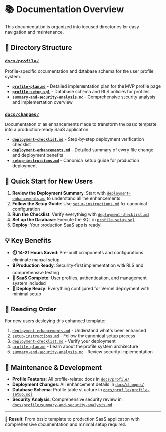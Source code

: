 # 📚 Documentation Overview

This documentation is organized into focused directories for easy navigation and maintenance.

## 📁 Directory Structure

### [`docs/profile/`](./profile/)
Profile-specific documentation and database schema for the user profile system.

- **[`profile-plan.md`](./profile/profile-plan.md)** - Detailed implementation plan for the MVP profile page
- **[`profile-setup.sql`](./profile/profile-setup.sql)** - Database schema and RLS policies for profiles
- **[`summary-and-security-analysis.md`](./profile/summary-and-security-analysis.md)** - Comprehensive security analysis and implementation overview

### [`docs/changes/`](./changes/)
Documentation of all enhancements made to transform the basic template into a production-ready SaaS application.

- **[`deployment-checklist.md`](./changes/deployment-checklist.md)** - Step-by-step deployment verification checklist
- **[`deployment-enhancements.md`](./changes/deployment-enhancements.md)** - Detailed summary of every file change and deployment benefits
- **[`setup-instructions.md`](./changes/setup-instructions.md)** - Canonical setup guide for production deployment

## 🚀 Quick Start for New Users

1. **Review the Deployment Summary**: Start with [`deployment-enhancements.md`](./changes/deployment-enhancements.md) to understand all the enhancements
2. **Follow the Setup Guide**: Use [`setup-instructions.md`](./changes/setup-instructions.md) for canonical configuration
3. **Run the Checklist**: Verify everything with [`deployment-checklist.md`](./changes/deployment-checklist.md)
4. **Set up the Database**: Execute the SQL in [`profile-setup.sql`](./profile/profile-setup.sql)
5. **Deploy**: Your production SaaS app is ready!

## 💡 Key Benefits

- **⏱️ 14-21 Hours Saved**: Pre-built components and configurations eliminate manual setup
- **🔒 Production Ready**: Security-first implementation with RLS and comprehensive testing
- **📱 SaaS Complete**: User profiles, authentication, and management system included
- **🚀 Deploy Ready**: Everything configured for Vercel deployment with minimal setup

## 📖 Reading Order

For new users deploying this enhanced template:

1. [`deployment-enhancements.md`](./changes/deployment-enhancements.md) - Understand what's been enhanced
2. [`setup-instructions.md`](./changes/setup-instructions.md) - Follow the canonical setup process
3. [`deployment-checklist.md`](./changes/deployment-checklist.md) - Verify your deployment
4. [`profile-plan.md`](./profile/profile-plan.md) - Learn about the profile system architecture
5. [`summary-and-security-analysis.md`](./profile/summary-and-security-analysis.md) - Review security implementation

## 🔧 Maintenance & Development

- **Profile Features**: All profile-related docs in [`docs/profile/`](./profile/)
- **Deployment Changes**: All enhancement details in [`docs/changes/`](./changes/)
- **Database Schema**: Profile table structure in [`docs/profile/profile-setup.sql`](./profile/profile-setup.sql)
- **Security Analysis**: Comprehensive security review in [`docs/profile/summary-and-security-analysis.md`](./profile/summary-and-security-analysis.md)

---

**🎯 Result**: From basic template to production SaaS application with comprehensive documentation and minimal setup required.
